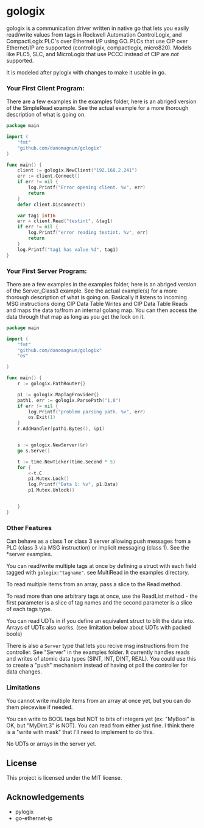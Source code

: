 # gologix

gologix is a communication driver written in native go that lets you easily read/write values from tags in Rockwell Automation ControlLogix, and CompactLogix PLC's over Ethernet I/P using GO.  PLCs that use CIP over Ethernet/IP are supported (controllogix, compactlogix, micro820).  Models like PLC5, SLC, and MicroLogix that use PCCC instead of CIP are *not* supported.

It is modeled after pylogix with changes to make it usable in go.

### Your First Client Program:

There are a few examples in the examples folder, here is an abriged version of the SimpleRead example.  See the actual example for a more thorough description of what is going on.

```go
package main

import (
	"fmt"
	"github.com/danomagnum/gologix"
)

func main() {
	client := gologix.NewClient("192.168.2.241")
	err := client.Connect()
	if err != nil {
		log.Printf("Error opening client. %v", err)
		return
	}
	defer client.Disconnect()

	var tag1 int16
	err = client.Read("testint", &tag1)
	if err != nil {
		log.Printf("error reading testint. %v", err)
        return
	}
	log.Printf("tag1 has value %d", tag1)
}

```

### Your First Server Program:

There are a few examples in the examples folder, here is an abriged version of the Server_Class3 example.  See the actual example(s) for a more thorough description of what is going on.  Basically it listens to incoming MSG instructions doing CIP Data Table Writes and CIP Data Table Reads and maps the data to/from an internal golang map.  You can then access the data through that map as long as you get the lock on it.

```go
package main

import (
	"fmt"
	"github.com/danomagnum/gologix"
	"os"

)

func main() {
	r := gologix.PathRouter{}

	p1 := gologix.MapTagProvider{}
	path1, err := gologix.ParsePath("1,0")
	if err != nil {
		log.Printf("problem parsing path. %v", err)
		os.Exit(1)
	}
	r.AddHandler(path1.Bytes(), &p1)


	s := gologix.NewServer(&r)
	go s.Serve()

	t := time.NewTicker(time.Second * 5)
	for {
		<-t.C
		p1.Mutex.Lock()
		log.Printf("Data 1: %v", p1.Data)
		p1.Mutex.Unlock()


	}
}

```


### Other Features

Can behave as a class 1 or class 3 server allowing push messages from a PLC (class 3 via MSG instruction) or implicit messaging (class 1).  See the *server examples.

You can read/write multiple tags at once by defining a struct with each field tagged with `gologix:"tagname"`.  see MultiRead in the examples directory.

To read multiple items from an array, pass a slice to the Read method.

To read more than one arbitrary tags at once, use the ReadList method - the first parameter is a slice of tag names and the second parameter is a slice of each tags type.

You can read UDTs in if you define an equivalent struct to blit the data into. Arrays of UDTs also works. (see limitation below about UDTs with packed bools)


There is also a ```Server``` type that lets you recive msg instructions from the controller.  See "Server" in the examples folder.  It currently handles reads and writes of atomic data types (SINT, INT, DINT, REAL).  You could use this to create a "push" mechanism instead of having ot poll the controller for data changes.

### Limitations

You cannot write multiple items from an array at once yet, but you can do them piecewise if needed.

You can write to BOOL tags but NOT to bits of integers yet (ex: "MyBool" is OK, but "MyDint.3" is NOT).  You can read from either just fine.  I think there is a "write with mask" that I'll need to implement to do this.

No UDTs or arrays in the server yet.

## License

This project is licensed under the MIT license.

## Acknowledgements

* pylogix
* go-ethernet-ip
